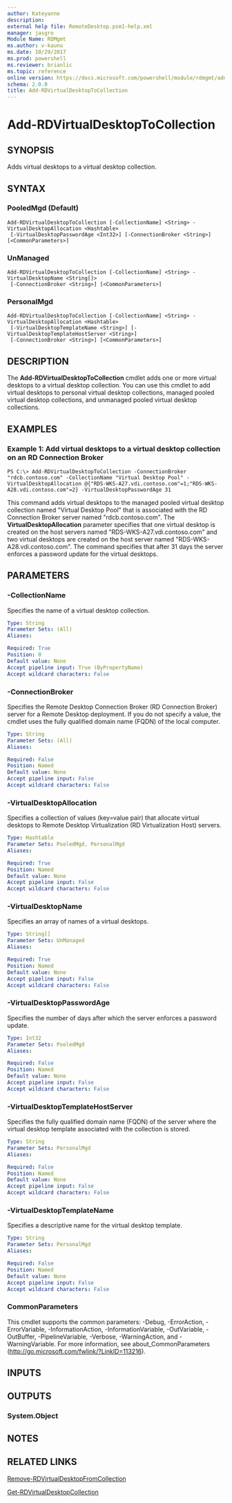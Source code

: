 ```yaml
---
author: Kateyanne
description:
external help file: RemoteDesktop.psm1-help.xml
manager: jasgro
Module Name: RDMgmt
ms.author: v-kaunu
ms.date: 10/29/2017
ms.prod: powershell
ms.reviewer: brianlic
ms.topic: reference
online version: https://docs.microsoft.com/powershell/module/rdmgmt/add-rdvirtualdesktoptocollection?view=windowsserver2012r2-ps&wt.mc_id=ps-gethelp
schema: 2.0.0
title: Add-RDVirtualDesktopToCollection
---
```


# Add-RDVirtualDesktopToCollection

## SYNOPSIS
Adds virtual desktops to a virtual desktop collection.

## SYNTAX

### PooledMgd (Default)
```
Add-RDVirtualDesktopToCollection [-CollectionName] <String> -VirtualDesktopAllocation <Hashtable>
 [-VirtualDesktopPasswordAge <Int32>] [-ConnectionBroker <String>] [<CommonParameters>]
```

### UnManaged
```
Add-RDVirtualDesktopToCollection [-CollectionName] <String> -VirtualDesktopName <String[]>
 [-ConnectionBroker <String>] [<CommonParameters>]
```

### PersonalMgd
```
Add-RDVirtualDesktopToCollection [-CollectionName] <String> -VirtualDesktopAllocation <Hashtable>
 [-VirtualDesktopTemplateName <String>] [-VirtualDesktopTemplateHostServer <String>]
 [-ConnectionBroker <String>] [<CommonParameters>]
```

## DESCRIPTION
The **Add-RDVirtualDesktopToCollection** cmdlet adds one or more virtual desktops to a virtual desktop collection.
You can use this cmdlet to add virtual desktops to personal virtual desktop collections, managed pooled virtual desktop collections, and unmanaged pooled virtual desktop collections.

## EXAMPLES

### Example 1: Add virtual desktops to a virtual desktop collection on an RD Connection Broker
```
PS C:\> Add-RDVirtualDesktopToCollection -ConnectionBroker "rdcb.contoso.com" -CollectionName "Virtual Desktop Pool" -VirtualDesktopAllocation @{"RDS-WKS-A27.vdi.contoso.com"=1;"RDS-WKS-A28.vdi.contoso.com"=2} -VirtualDesktopPasswordAge 31
```

This command adds virtual desktops to the managed pooled virtual desktop collection named "Virtual Desktop Pool" that is associated with the RD Connection Broker server named "rdcb.contoso.com".
The **VirtualDesktopAllocation** parameter specifies that one virtual desktop is created on the host servers named "RDS-WKS-A27.vdi.contoso.com" and two virtual desktops are created on the host server named "RDS-WKS-A28.vdi.contoso.com".
The command specifies that after 31 days the server enforces a password update for the virtual desktops.

## PARAMETERS

### -CollectionName
Specifies the name of a virtual desktop collection.

```yaml
Type: String
Parameter Sets: (All)
Aliases:

Required: True
Position: 0
Default value: None
Accept pipeline input: True (ByPropertyName)
Accept wildcard characters: False
```

### -ConnectionBroker
Specifies the Remote Desktop Connection Broker (RD Connection Broker) server for a Remote Desktop deployment.
If you do not specify a value, the cmdlet uses the fully qualified domain name (FQDN) of the local computer.

```yaml
Type: String
Parameter Sets: (All)
Aliases:

Required: False
Position: Named
Default value: None
Accept pipeline input: False
Accept wildcard characters: False
```

### -VirtualDesktopAllocation
Specifies a collection of values (key=value pair) that allocate virtual desktops to Remote Desktop Virtualization (RD Virtualization Host) servers.

```yaml
Type: Hashtable
Parameter Sets: PooledMgd, PersonalMgd
Aliases:

Required: True
Position: Named
Default value: None
Accept pipeline input: False
Accept wildcard characters: False
```

### -VirtualDesktopName
Specifies an array of names of a virtual desktops.

```yaml
Type: String[]
Parameter Sets: UnManaged
Aliases:

Required: True
Position: Named
Default value: None
Accept pipeline input: False
Accept wildcard characters: False
```

### -VirtualDesktopPasswordAge
Specifies the number of days after which the server enforces a password update.

```yaml
Type: Int32
Parameter Sets: PooledMgd
Aliases:

Required: False
Position: Named
Default value: None
Accept pipeline input: False
Accept wildcard characters: False
```

### -VirtualDesktopTemplateHostServer
Specifies the fully qualified domain name (FQDN) of the server where the virtual desktop template associated with the collection is stored.

```yaml
Type: String
Parameter Sets: PersonalMgd
Aliases:

Required: False
Position: Named
Default value: None
Accept pipeline input: False
Accept wildcard characters: False
```

### -VirtualDesktopTemplateName
Specifies a descriptive name for the virtual desktop template.

```yaml
Type: String
Parameter Sets: PersonalMgd
Aliases:

Required: False
Position: Named
Default value: None
Accept pipeline input: False
Accept wildcard characters: False
```

### CommonParameters
This cmdlet supports the common parameters: -Debug, -ErrorAction, -ErrorVariable, -InformationAction, -InformationVariable, -OutVariable, -OutBuffer, -PipelineVariable, -Verbose, -WarningAction, and -WarningVariable. For more information, see about_CommonParameters (http://go.microsoft.com/fwlink/?LinkID=113216).

## INPUTS

## OUTPUTS

### System.Object

## NOTES

## RELATED LINKS

[Remove-RDVirtualDesktopFromCollection](./Remove-RDVirtualDesktopFromCollection.md)

[Get-RDVirtualDesktopCollection](./Get-RDVirtualDesktopCollection.md)

